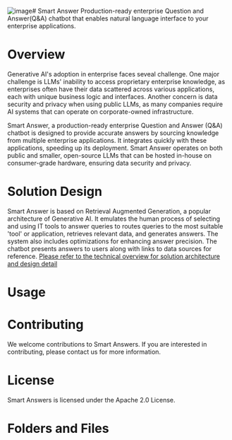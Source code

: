 ![image](https://github.com/junyang168/smart-answer/assets/15166180/8793353e-b56c-402d-bf77-d141a16d50ff)# Smart Answer
 Production-ready enterprise Question and Answer(Q&A) chatbot that enables natural language interface to your enterprise applications.
# Overview
Generative AI's adoption in enterprise faces seveal challenge. One major challenge is LLMs' inability to access proprietary enterprise knowledge, as enterprises often have their data scattered across various applications, each with unique business logic and interfaces. Another concern is data security and privacy when using public LLMs, as many companies require AI systems that can operate on corporate-owned infrastructure.

Smart Answer, a production-ready enterprise Question and Answer (Q&A) chatbot is designed to provide accurate answers by sourcing knowledge from multiple enterprise applications. It integrates quickly with these applications, speeding up its deployment. Smart Answer operates on both public and smaller, open-source LLMs that can be hosted in-house on consumer-grade hardware, ensuring data security and privacy.

# Solution Design
Smart Answer is based on Retrieval Augmented Generation, a popular architecture of Generative AI. It emulates the human process of selecting and using IT tools to answer queries to routes queries to the most suitable 'tool' or application, retrieves relevant data, and generates answers. The system also includes optimizations for enhancing answer precision. The chatbot presents answers to users along with links to data sources for reference.
[Please refer to the technical overview for solution architecture and design detail](https://medium.com/@junyang168/smart-answer-turning-enterprise-applications-into-ai-powered-chatbot-4b1aabce6c9d)

# Usage

# Contributing
We welcome contributions to Smart Answers. If you are interested in contributing, please contact us for more information.

# License
Smart Answers is licensed under the Apache 2.0 License.

# Folders and Files

